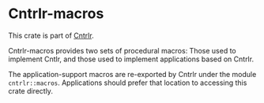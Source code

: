 # Cntrlr-macros

This crate is part of [Cntrlr](https://crates.io/crates/cntrlr).

Cntrlr-macros provides two sets of procedural macros: Those used to
implement Cntlr, and those used to implement applications based on
Cntrlr.

The application-support macros are re-exported by Cntrlr under the
module `cntrlr::macros`. Applications should prefer that location to
accessing this crate directly.
